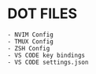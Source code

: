 # DOT FILES

    - NVIM Config
    - TMUX Config
    - ZSH Config
    - VS CODE key bindings
    - VS CODE settings.json